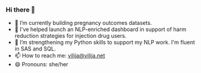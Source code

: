 ### Hi there 👋

<!--
**vilijajoyce/vilijajoyce** is a ✨ _special_ ✨ repository because its `README.md` (this file) appears on your GitHub profile.

Here are some ideas to get you started:
-->
- 🔭 I’m currently building pregnancy outcomes datasets.
- 🚀 I've helped launch an NLP-enriched dashboard in support of harm reduction strategies for injection drug users. 
- 🌱 I’m strengthening my Python skills to support my NLP work. I'm fluent in SAS and SQL.
- 📫 How to reach me: [vilija@vilija.net](mailto:vilija@vilija.net)
- 😄 Pronouns: she/her
